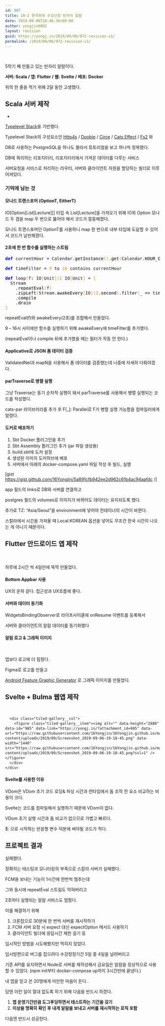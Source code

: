 ```yaml
---
id: 987
title: 19-2 한국외대 수강신청 빈자리 알람
date: 2019-09-06T20:46:36+09:00
author: yongjin0802
layout: revision
guid: https://yongj.in/2019/09/06/972-revision-v1/
permalink: /2019/09/06/972-revision-v1/
---
```

<figure class="wp-block-image"><img src="https://raw.githubusercontent.com/16Yongjin/16Yongjin.github.io/master/wp-content/uploads/2019/09/빈자리-알람-feature-graphic1.png?fit=840%2C410&ssl=1" alt="" class="wp-image-973" srcset="https://raw.githubusercontent.com/16Yongjin/16Yongjin.github.io/master/wp-content/uploads/2019/09/빈자리-알람-feature-graphic1.png 1024w, https://raw.githubusercontent.com/16Yongjin/16Yongjin.github.io/master/wp-content/uploads/2019/09/빈자리-알람-feature-graphic1-300x146.png 300w, https://raw.githubusercontent.com/16Yongjin/16Yongjin.github.io/master/wp-content/uploads/2019/09/빈자리-알람-feature-graphic1-768x375.png 768w, https://raw.githubusercontent.com/16Yongjin/16Yongjin.github.io/master/wp-content/uploads/2019/09/빈자리-알람-feature-graphic1-1000x488.png 1000w, https://raw.githubusercontent.com/16Yongjin/16Yongjin.github.io/master/wp-content/uploads/2019/09/빈자리-알람-feature-graphic1-614x300.png 614w" sizes="(max-width: 1024px) 100vw, 1024px" /></figure> 

5학기 째 만들고 있는 빈자리 알람이다.

**서버: Scala / 앱: Flutter / 웹: Svelte / 배포: Docker**

위의 한 줄을 적기 위해 2달 동안 고생했다.

## Scala 서버 제작

<ul class="wp-block-gallery columns-1 is-cropped">
  <li class="blocks-gallery-item">
    <figure><img src="https://raw.githubusercontent.com/16Yongjin/16Yongjin.github.io/master/wp-content/uploads/2019/09/강의알람서버다이어그램.png" alt="" data-id="983" data-link="https://yongj.in/?attachment_id=983" class="wp-image-983" srcset="https://raw.githubusercontent.com/16Yongjin/16Yongjin.github.io/master/wp-content/uploads/2019/09/강의알람서버다이어그램.png 701w, https://raw.githubusercontent.com/16Yongjin/16Yongjin.github.io/master/wp-content/uploads/2019/09/강의알람서버다이어그램-300x146.png 300w, https://raw.githubusercontent.com/16Yongjin/16Yongjin.github.io/master/wp-content/uploads/2019/09/강의알람서버다이어그램-615x300.png 615w" sizes="(max-width: 701px) 100vw, 701px" /></figure>
  </li>
</ul>

[Typelevel Stack](https://github.com/profunktor/typelevel-stack.g8)을 기반했다.

Typelevel Stack의 구성요소인 [Http4s](http://http4s.org/) / [Doobie](http://tpolecat.github.io/doobie/) / [Circe](https://circe.github.io/circe/) / [Cats Effect](https://github.com/typelevel/cats-effect) / [Fs2](https://github.com/functional-streams-for-scala/fs2) 와

DB로 사용하는 PostgreSQL을 하나도 몰라서 튜토리얼을 보고 하나씩 정복했다.

DB에 쿼리하는 리포지터리, 리포지터리에서 가져온 데이터를 다루는 서비스

서버요청을 서비스로 처리하는 라우터, 서버와 클라이언트 자원을 할당하는 빌더로 이루어져있다.

### 기억에 남는 것

#### 모나드 트랜스포머 (OptionT, EitherT)

IO[Option[List[Lecture]]] 타입 속 List[Lecture]을 가져오기 위해 IO와 Option 모나드 두 겹을 map 두 번으로 뚫어야 해서 코드가 뚱뚱해졌다.

모나드 트랜스포머인 OptionT를 사용하니 map 한 번으로 내부 타입에 도달할 수 있어서 코드가 날씬해졌다.

#### 2초에 한 번 함수를 실행하는 스트림

<pre class="wp-block-preformatted scala"><span style="color: #0000ff; font-weight: bold;">def</span> currentHour <span style="color: #000080;">=</span> Calendar.<span style="color: #000000;">getInstance</span><span style="color: #F78811;">(</span><span style="color: #F78811;">)</span>.<span style="color: #000000;">get</span><span style="color: #F78811;">(</span>Calendar.<span style="color: #000000;">HOUR_OF_DAY</span><span style="color: #F78811;">)</span>
&nbsp;
<span style="color: #0000ff; font-weight: bold;">def</span> timeFilter <span style="color: #000080;">=</span> <span style="color: #F78811;">9</span> to <span style="color: #F78811;">16</span> contains currentHour
&nbsp;
<span style="color: #0000ff; font-weight: bold;">def</span> loop<span style="color: #F78811;">(</span>f<span style="color: #000080;">:</span> IO<span style="color: #F78811;">[</span>Unit<span style="color: #F78811;">]</span><span style="color: #F78811;">)</span><span style="color: #000080;">:</span> IO<span style="color: #F78811;">[</span>Unit<span style="color: #F78811;">]</span> <span style="color: #000080;">=</span> <span style="color: #F78811;">{</span>
  Stream
    .<span style="color: #000000;">repeatEval</span><span style="color: #F78811;">(</span>f<span style="color: #F78811;">)</span>
    .<span style="color: #000000;">zipLeft</span><span style="color: #F78811;">(</span>Stream.<span style="color: #000000;">awakeEvery</span><span style="color: #F78811;">[</span>IO<span style="color: #F78811;">]</span><span style="color: #F78811;">(</span><span style="color: #F78811;">2</span>.<span style="color: #000000;">second</span><span style="color: #F78811;">)</span>.<span style="color: #000000;">filter</span><span style="color: #F78811;">(</span><span style="color: #000080;">_</span> <span style="color: #000080;">=&gt;</span> timeFilter<span style="color: #F78811;">)</span><span style="color: #F78811;">)</span>
    .<span style="color: #000000;">compile</span>
    .<span style="color: #000000;">drain</span>
<span style="color: #F78811;">}</span></pre>

repeatEval(f)와 awakeEvery(2초)를 조합해서 만들었다.

9 &#8211; 16시 사이에만 함수를 실행하기 위해 awakeEvery에 timeFilter를 추가했다.

(repeatEval이나 compile 뒤에 추가했을 때는 필터가 작동 안 한다.)

#### Applicative로 JSON 폼 데이터 검증

ValidatedNel과 mapN을 사용해서 폼 데이터를 검증했는데 나중에 자세히 다뤄야겠다.

#### parTraverse로 병렬 실행

그냥 Traverse는 동기 순차적 실행이 돼서 parTraverse를 사용해서 병렬 실행되는 코드를 작성했다.

cats-par 라이브러리를 추가 후 F[_]: Parallel로 F가 병렬 실행 가능함을 컴파일러에게 알렸다.

#### 도커로 배포하기

  1. Sbt Docker 플러그인을 추가
  2. Sbt Assembly 플러그인 추가 (jar 파일 생성용)
  3. build.sbt에 도커 설정
  4. 생성된 이미지 도커허브에 배포
  5. 서버에서 아래의 docker-compose.yaml 파일 작성 후 빌드, 실행

[gist https://gist.github.com/16Yongjin/5a891cfb942ee2d962c61b4ac94aafdc /]

app 필드의 links로 DB와 서버를 연결하고 

postgres 필드의 volumes로 이미지가 바뀌어도 데이터는 유지되도록 했다.

추가로 TZ: &#8220;Asia/Seoul&#8221;을 environment에 넣어야 컨테이너의 시간이 바뀐다.

스칼라에서 시간을 가져올 때 Local.KOREAN 옵션을 넣어도 무조건 한국 시간이 나오는 게 아니기 때문이다.

## Flutter 안드로이드 앱 제작<figure class="wp-block-image">

<img src="https://raw.githubusercontent.com/16Yongjin/16Yongjin.github.io/master/wp-content/uploads/2019/09/강의알람앱소개화면캡쳐2.png?fit=840%2C757&ssl=1" alt="" class="wp-image-980" srcset="https://raw.githubusercontent.com/16Yongjin/16Yongjin.github.io/master/wp-content/uploads/2019/09/강의알람앱소개화면캡쳐2.png 1292w, https://raw.githubusercontent.com/16Yongjin/16Yongjin.github.io/master/wp-content/uploads/2019/09/강의알람앱소개화면캡쳐2-300x270.png 300w, https://raw.githubusercontent.com/16Yongjin/16Yongjin.github.io/master/wp-content/uploads/2019/09/강의알람앱소개화면캡쳐2-768x692.png 768w, https://raw.githubusercontent.com/16Yongjin/16Yongjin.github.io/master/wp-content/uploads/2019/09/강의알람앱소개화면캡쳐2-1024x923.png 1024w, https://raw.githubusercontent.com/16Yongjin/16Yongjin.github.io/master/wp-content/uploads/2019/09/강의알람앱소개화면캡쳐2-1000x901.png 1000w, https://raw.githubusercontent.com/16Yongjin/16Yongjin.github.io/master/wp-content/uploads/2019/09/강의알람앱소개화면캡쳐2-333x300.png 333w" sizes="(max-width: 1292px) 100vw, 1292px" /> </figure> 

하루에 2시간 씩 4일만에 뚝딱 만들었다.

#### Bottom Appbar 사용

UX의 운하 같다. 접근성과 UX흐름에 좋다.

#### 서버와 데이터 동기화

WidgetsBindingObserver로 라이프사이클에 onResume 이벤트를 등록해서

서버와 클라이언트의 알람 데이터를 동기화했다

#### 알람 로고 & 그래픽 이미지

<div class="wp-block-image">
  <figure class="aligncenter"><img src="https://raw.githubusercontent.com/16Yongjin/16Yongjin.github.io/master/wp-content/uploads/2019/09/noti-icon1.png" alt="" class="wp-image-986" srcset="https://raw.githubusercontent.com/16Yongjin/16Yongjin.github.io/master/wp-content/uploads/2019/09/noti-icon1.png 128w, https://raw.githubusercontent.com/16Yongjin/16Yongjin.github.io/master/wp-content/uploads/2019/09/noti-icon1-85x85.png 85w" sizes="(max-width: 128px) 100vw, 128px" /></figure>
</div>

앱보다 로고에 더 힘줬다.

Figma로 로고를 만들고

[Android Feature Graphic Generator](https://www.norio.be/android-feature-graphic-generator/) 로 그래픽 이미지를 만들었다.

## Svelte + Bulma 웹앱 제작

<div class="wp-block-jetpack-tiled-gallery aligncenter is-style-rectangular">
  <div class="tiled-gallery__gallery">
    <div class="tiled-gallery__row">
      <div class="tiled-gallery__col">
        <figure class="tiled-gallery__item"><img alt="" data-height="2880" data-id="984" data-link="https://yongj.in/?attachment_id=984" data-url="https://raw.githubusercontent.com/16Yongjin/16Yongjin.github.io/master/wp-content/uploads/2019/09/Screenshot_2019-09-06-19-18-11.png" data-width="1440" src="https://i2.wp.com/yongj.in/wp-content/uploads/2019/09/Screenshot_2019-09-06-19-18-11.png?ssl=1" /></figure>
      </div>
      
      <div class="tiled-gallery__col">
        <figure class="tiled-gallery__item"><img alt="" data-height="2880" data-id="985" data-link="https://yongj.in/?attachment_id=985" data-url="https://raw.githubusercontent.com/16Yongjin/16Yongjin.github.io/master/wp-content/uploads/2019/09/Screenshot_2019-09-06-19-18-45.png" data-width="1440" src="https://raw.githubusercontent.com/16Yongjin/16Yongjin.github.io/master/wp-content/uploads/2019/09/Screenshot_2019-09-06-19-18-45.png?ssl=1" /></figure>
      </div>
    </div>
  </div>
</div>

#### Svelte를 사용한 이유

VDom은 VDom 초기 코드 로딩& 파싱 시간과 런타임에서 돔 조작 전 요소 비교하는 비용이 크다.

Svelte는 코드를 컴파일해서 실행하기 때문에 VDom이 없다.

VDom 초기 실행 시간과 돔 비교가 없으므로 가볍고 빠르다.

$: 으로 시작하는 반응형 변수 덕분에 써야될 코드가 적다.

## 프로젝트 결과

실패했다.

정확히는 테스팅과 모니터링의 부족으로 스칼라 서버가 실패했다.

FCM을 보내는 기능이 1시간에 한번씩 멈추는데

그와 동시에 repeatEval 스트림도 막혀버리고 

2초마다 실행되는 알람 서비스도 멈췄다.

이를 해결하기 위해

  1. 크론잡으로 30분에 한 번씩 서버를 재시작하기
  2. FCM 서버 요청 시 expect 대신 expectOption 메서드 사용하기 
  3. 클라이언트 빌더에 응답시간 제한 걸기 등

임시적인 방법을 시도해봤지만 먹히지 않았다.

임시방편으로 버그를 잡으려다 수강정정기간 5일 중 4일을 날려버리고

기존 API를 유지하면서 Node로 서버를 재작성해서 금요일은 알람을 정상적으로 사용할 수 있었다. (npm init부터 docker-compose up까지 3시간만에 끝냈다.)

내 앱을 믿고 쓴 20명에게 미안한 마음이 든다..

담엔 이런 일이 절대 없도록 하기 위해 다음을 반드시 하겠다.

  1. **앱 운영기간만큼 도그푸딩하면서 테스트하는 기간을 갖기**
  2. **이상을 명확히 확인 후 내게 알람을 보내고 서버를 재시작하는 로직 포함**

다음엔 반드시 성공한다.